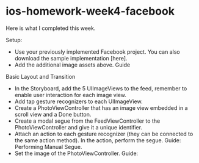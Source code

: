 ios-homework-week4-facebook
===========================

Here is what I completed this week.

Setup:
- Use your previously implemented Facebook project. You can also download the sample implementation [here].
- Add the additional image assets above. Guide

Basic Layout and Transition
- In the Storyboard, add the 5 UIImageViews to the feed, remember to enable user interaction for each image view.
- Add tap gesture recognizers to each UIImageView.
- Create a PhotoViewController that has an image view embedded in a scroll view and a Done button.
- Create a modal segue from the FeedViewController to the PhotoViewController and give it a unique identifier.
- Attach an action to each gesture recognizer (they can be connected to the same action method). In the action, perform the segue. Guide: Performing Manual Segue.
- Set the image of the PhotoViewController. Guide:
